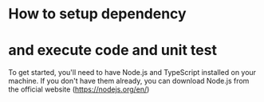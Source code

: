 # How to setup dependency 
# and execute code and unit test

To get started, you'll need to have Node.js and TypeScript installed on your machine. If you don't have them already, you can download Node.js from the official website (https://nodejs.org/en/)
